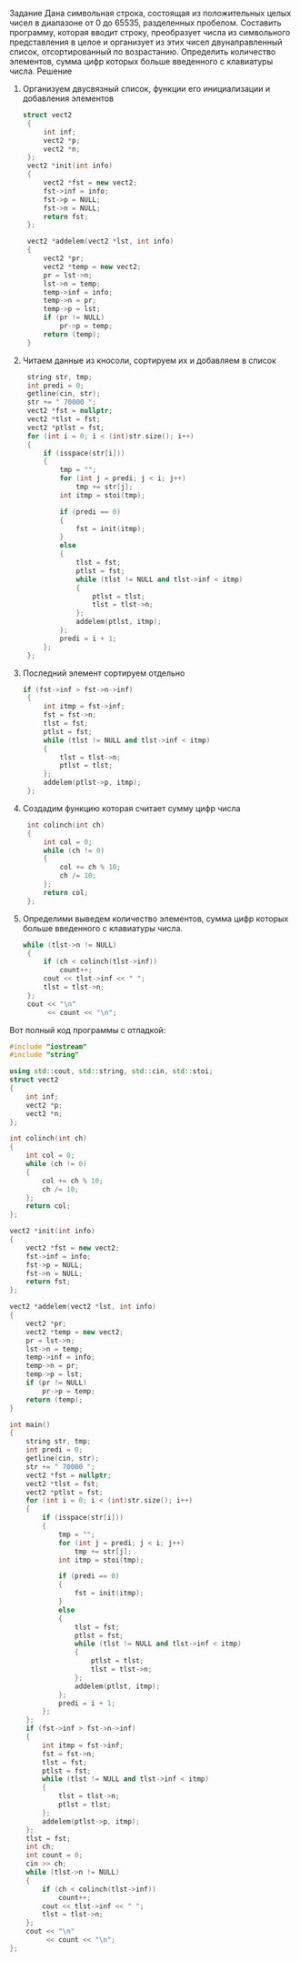 Задание
Дана символьная строка, состоящая из положительных целых чисел в диапазоне от 0 до 65535, разделенных пробелом. Составить программу, которая вводит строку, преобразует числа из символьного представления в целое и организует из этих чисел двунаправленный список, отсортированный по возрастанию. Определить количество элементов, сумма цифр которых больше введенного с клавиатуры числа.
Решение

1. Организуем двусвязный список, функции его инициализации и добавления элементов
   ```cpp
   struct vect2
    {
        int inf;
        vect2 *p;
        vect2 *n;
    };
    vect2 *init(int info)
    {
        vect2 *fst = new vect2;
        fst->inf = info;
        fst->p = NULL;
        fst->n = NULL;
        return fst;
    };

    vect2 *addelem(vect2 *lst, int info)
    {
        vect2 *pr;
        vect2 *temp = new vect2;
        pr = lst->n;
        lst->n = temp;
        temp->inf = info;
        temp->n = pr;
        temp->p = lst;
        if (pr != NULL)
            pr->p = temp;
        return (temp);
    }
   ```
2. Читаем данные из кносоли, сортируем их и добавляем в список
   ```cpp
    string str, tmp;
    int predi = 0;
    getline(cin, str);
    str += " 70000 ";
    vect2 *fst = nullptr;
    vect2 *tlst = fst;
    vect2 *ptlst = fst;
    for (int i = 0; i < (int)str.size(); i++)
    {
        if (isspace(str[i]))
        {
            tmp = "";
            for (int j = predi; j < i; j++)
                tmp += str[j];
            int itmp = stoi(tmp);

            if (predi == 0)
            {
                fst = init(itmp);
            }
            else
            {
                tlst = fst;
                ptlst = fst;
                while (tlst != NULL and tlst->inf < itmp)
                {
                    ptlst = tlst;
                    tlst = tlst->n;
                };
                addelem(ptlst, itmp);
            };
            predi = i + 1;
        };
    };
   ```
3. Последний элемент сортируем отдельно
   ```cpp
   if (fst->inf > fst->n->inf)
    {
        int itmp = fst->inf;
        fst = fst->n;
        tlst = fst;
        ptlst = fst;
        while (tlst != NULL and tlst->inf < itmp)
        {
            tlst = tlst->n;
            ptlst = tlst;
        };
        addelem(ptlst->p, itmp);
    };
    ```
4. Создадим функцию которая считает сумму цифр числа
   ```cpp
    int colinch(int ch)
    {
        int col = 0;
        while (ch != 0)
        {
            col += ch % 10;
            ch /= 10;
        };
        return col;
    };
   ```
5. Определими выведем количество элементов, сумма цифр которых больше введенного с клавиатуры числа.
   ```cpp
   while (tlst->n != NULL)
    {
        if (ch < colinch(tlst->inf))
            count++;
        cout << tlst->inf << " ";
        tlst = tlst->n;
    };
    cout << "\n"
         << count << "\n";
   ```
Вот полный код программы с отладкой:
```cpp
#include "iostream"
#include "string"

using std::cout, std::string, std::cin, std::stoi;
struct vect2
{
    int inf;
    vect2 *p;
    vect2 *n;
};

int colinch(int ch)
{
    int col = 0;
    while (ch != 0)
    {
        col += ch % 10;
        ch /= 10;
    };
    return col;
};

vect2 *init(int info)
{
    vect2 *fst = new vect2;
    fst->inf = info;
    fst->p = NULL;
    fst->n = NULL;
    return fst;
};

vect2 *addelem(vect2 *lst, int info)
{
    vect2 *pr;
    vect2 *temp = new vect2;
    pr = lst->n;
    lst->n = temp;
    temp->inf = info;
    temp->n = pr;
    temp->p = lst;
    if (pr != NULL)
        pr->p = temp;
    return (temp);
}

int main()
{
    string str, tmp;
    int predi = 0;
    getline(cin, str);
    str += " 70000 ";
    vect2 *fst = nullptr;
    vect2 *tlst = fst;
    vect2 *ptlst = fst;
    for (int i = 0; i < (int)str.size(); i++)
    {
        if (isspace(str[i]))
        {
            tmp = "";
            for (int j = predi; j < i; j++)
                tmp += str[j];
            int itmp = stoi(tmp);

            if (predi == 0)
            {
                fst = init(itmp);
            }
            else
            {
                tlst = fst;
                ptlst = fst;
                while (tlst != NULL and tlst->inf < itmp)
                {
                    ptlst = tlst;
                    tlst = tlst->n;
                };
                addelem(ptlst, itmp);
            };
            predi = i + 1;
        };
    };
    if (fst->inf > fst->n->inf)
    {
        int itmp = fst->inf;
        fst = fst->n;
        tlst = fst;
        ptlst = fst;
        while (tlst != NULL and tlst->inf < itmp)
        {
            tlst = tlst->n;
            ptlst = tlst;
        };
        addelem(ptlst->p, itmp);
    };
    tlst = fst;
    int ch;
    int count = 0;
    cin >> ch;
    while (tlst->n != NULL)
    {
        if (ch < colinch(tlst->inf))
            count++;
        cout << tlst->inf << " ";
        tlst = tlst->n;
    };
    cout << "\n"
         << count << "\n";
};
```
